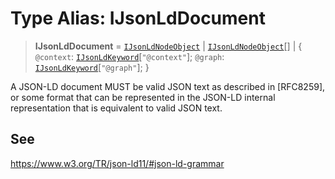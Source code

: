 # Type Alias: IJsonLdDocument

> **IJsonLdDocument** = [`IJsonLdNodeObject`](../interfaces/IJsonLdNodeObject.md) \| [`IJsonLdNodeObject`](../interfaces/IJsonLdNodeObject.md)[] \| \{ `@context`: [`IJsonLdKeyword`](IJsonLdKeyword.md)\[`"@context"`\]; `@graph`: [`IJsonLdKeyword`](IJsonLdKeyword.md)\[`"@graph"`\]; \}

A JSON-LD document MUST be valid JSON text as described in [RFC8259],
or some format that can be represented in the JSON-LD internal representation
that is equivalent to valid JSON text.

## See

https://www.w3.org/TR/json-ld11/#json-ld-grammar
